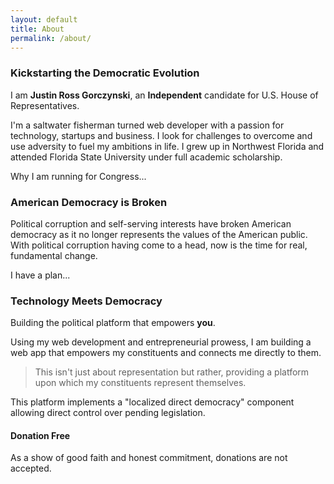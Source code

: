 ```yaml
---
layout: default
title: About
permalink: /about/
---
```


### Kickstarting the Democratic Evolution 

I am **Justin Ross Gorczynski**, an **Independent** candidate for U.S. House of Representatives. 

I'm a saltwater fisherman turned web developer with a passion for technology, startups and business. I look for challenges to overcome and use adversity to fuel my ambitions in life. I grew up in Northwest Florida and attended Florida State University under full academic scholarship.

Why I am running for Congress...

### American Democracy is Broken 

Political corruption and self-serving interests have broken American democracy as it no longer represents the values of the American public. With political corruption having come to a head, now is the time for real, fundamental change. 

I have a plan...

### Technology Meets Democracy 

Building the political platform that empowers **you**. 

Using my web development and entrepreneurial prowess, I am building a web app that empowers my constituents and connects me directly to them. 

> This isn't just about representation but rather, providing a platform upon which my constituents represent themselves.

This platform implements a "localized direct democracy" component allowing direct control over pending legislation. 


#### Donation Free 

As a show of good faith and honest commitment, donations are not accepted.
